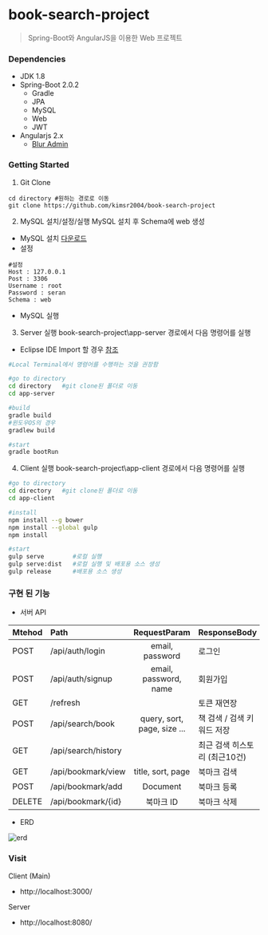 book-search-project
=============================
> Spring-Boot와 AngularJS을 이용한 Web 프로젝트

### Dependencies
* JDK 1.8
* Spring-Boot 2.0.2
   * Gradle
   * JPA
   * MySQL
   * Web
   * JWT
* Angularjs 2.x
   * [Blur Admin](https://github.com/akveo/blur-admin)

### Getting Started
1. Git Clone
```
cd directory #원하는 경로로 이동
git clone https://github.com/kimsr2004/book-search-project
```

2. MySQL 설치/설정/실행
MySQL 설치 후 Schema에 web 생성
* MySQL 설치 [다운로드](https://dev.mysql.com/downloads/)
* 설정
```
#설정
Host : 127.0.0.1
Post : 3306
Username : root
Password : seran
Schema : web
```
* MySQL 실행

3. Server 실행
book-search-project\app-server 경로에서 다음 명령어를 실행
- Eclipse IDE Import 할 경우 [참조](http://projooni.tistory.com/entry/SpringBoot-eclipse%EC%97%90%EC%84%9C-springboot-%ED%94%84%EB%A1%9C%EC%A0%9D%ED%8A%B8-clone%ED%95%98%EA%B8%B0)
```bash
#Local Terminal에서 명령어를 수행하는 것을 권장함

#go to directory
cd directory   #git clone된 폴더로 이동
cd app-server

#build
gradle build
#윈도우OS의 경우
gradlew build

#start
gradle bootRun
```

4. Client 실행
book-search-project\app-client 경로에서 다음 명령어를 실행
```bash
#go to directory
cd directory   #git clone된 폴더로 이동
cd app-client

#install
npm install --g bower
npm install --global gulp
npm install

#start
gulp serve        #로컬 실행
gulp serve:dist   #로컬 실행 및 배포용 소스 생성
gulp release      #배포용 소스 생성
```

### 구현 된 기능
- 서버 API

| Mtehod   |Path                              | RequestParam                         | ResponseBody                 |
|----------|:---------------------------------|:------------------------------------:|------------------------------|
| POST     | /api/auth/login                  | email, password                      | 로그인                        |
| POST     | /api/auth/signup                 | email, password, name                | 회원가입                      |
| GET      | /refresh                         |                                      | 토큰 재연장                   |
| POST     | /api/search/book                 | query, sort, page, size ...          | 책 검색 / 검색 키워드 저장     |
| GET      | /api/search/history              |                                      | 최근 검색 히스토리 (최근10건)  |
| GET      | /api/bookmark/view               | title, sort, page                    | 북마크 검색                   |
| POST     | /api/bookmark/add                | Document                             | 북마크 등록                   |
| DELETE   | /api/bookmark/{id}               | 북마크 ID                             | 북마크 삭제                   |

- ERD

![erd](https://user-images.githubusercontent.com/41044894/42779936-cb54d952-897c-11e8-9381-beb0e52d36e0.png)


### Visit
Client (Main)
- http://localhost:3000/

Server
- http://localhost:8080/
